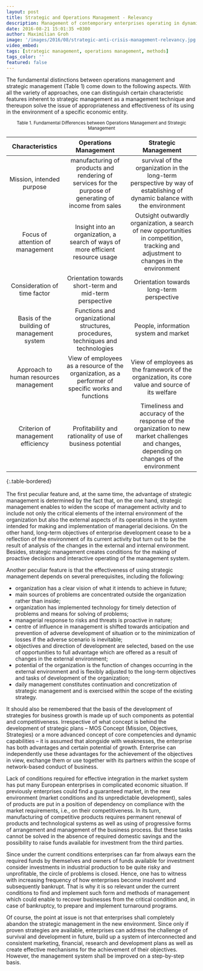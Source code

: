 ```yaml
---
layout: post
title: Strategic and Operations Management - Relevancy
description: Management of contemporary enterprises operating in dynamic and complicated external environment and increasingly depending on it shall be strategic.
date: 2016-08-21 15:01:35 +0300
author: Maximilian Groh
image: '/images/2016/08/strategic-anti-crisis-management-relevancy.jpg'
video_embed:
tags: [strategic management, operations management, methods]
tags_color: ''
featured: false
---
```


The fundamental distinctions between operations management and strategic management (Table 1) come down to the following aspects.
With all the variety of approaches, one can distinguish certain characteristic features inherent to strategic management as a management technique and thereupon solve the issue of appropriateness and effectiveness of its using in the environment of a specific economic entity.

<p align="center"><small>Table 1. Fundamental Differences between Operations Management and Strategic Management</small></p>

|Characteristics|Operations Management|Strategic Management|
| :------------: | :------------: | :------------: |
|Mission, intended purpose| manufacturing of products and rendering of services for the purpose of generating of income from sales| survival of the organization in the long-term perspective by way of establishing of dynamic balance with the environment|
|Focus of attention of management|Insight into an organization, a search of ways of more efficient resource usage|Outsight outwardly organization, a search of new opportunities in competition, tracking and adjustment to changes in the environment|
|Consideration of time factor|Orientation towards short-term and mid-term perspective|Orientation towards long-term perspective|
|Basis of the building of management system|Functions and organizational structures, procedures, techniques and technologies|People, information system and market|
|Approach to human resources management|View of employees as a  resource of the organization, as a performer of specific works and functions|View of employees as the framework of the organization, its core value and source of its welfare|
|Criterion of management efficiency|Profitability and rationality of use of business potential|Timeliness and accuracy of the response of the organization to new market challenges and changes, depending on changes of the environment|
{:.table-bordered}  
<br>
The first peculiar feature and, at the same time, the advantage of strategic management is determined by the fact that, on the one hand, strategic management enables to widen the scope of management activity and to include not only the critical elements of the internal environment of the organization but also the external aspects of its operations in the system intended for making and implementation of managerial decisions.
On the other hand, long-term objectives of enterprise development cease to be a reflection of the environment of its current activity but turn out to be the result of analysis of the changes in the external and internal environment. Besides, strategic management creates conditions for the making of proactive decisions and interactive operating of the management system.

Another peculiar feature is that the effectiveness of using strategic management depends on several prerequisites, including the following:
<ul>
<li>organization has a clear vision of what it intends to achieve in future;</li>
<li>main sources of problems are concentrated outside the organization rather than inside;</li>
<li>organization has implemented technology for timely detection of problems and means for solving of problems;</li>
<li>managerial response to risks and threats is proactive in nature;</li>
<li> centre of influence in management is shifted towards anticipation and prevention of adverse development of situation or to the minimization of losses if the adverse scenario is inevitable;</li>
<li>objectives and direction of development are selected, based on the use of opportunities to full advantage which are offered as a result of changes in the external environment;</li>
<li>potential of the organization is the function of changes occurring in the external environment and is flexibly adjusted to the long-term objectives and tasks of development of the organization;</li>
<li>daily management constitutes continuation and concretization of strategic management and is exercised within the scope of the existing strategy.</li>
</ul>

It should also be remembered that the basis of the development of strategies for business growth is made up of such components as potential and competitiveness. Irrespective of what concept is behind the development of strategic plans – MOS Concept (Mission, Objectives, Strategies) or a more advanced concept of core competencies and dynamic capabilities – it is assumed that alongside with weaknesses, the enterprise has both advantages and certain potential of growth. Enterprise can independently use these advantages for the achievement of the objectives in view, exchange them or use together with its partners within the scope of network-based conduct of business.

Lack of conditions required for effective integration in the market system has put many European enterprises in complicated economic situation. If previously enterprises could find a guaranteed market, in the new environment (market conditions and its unpredictable development), sales of products are put in a position of dependency on compliance with the market requirements, i.e., on their competitiveness. In its turn, manufacturing of competitive products requires permanent renewal of products and technological systems as well as using of progressive forms of arrangement and management of the business process. But these tasks cannot be solved in the absence of required domestic savings and the possibility to raise funds available for investment from the third parties. 

Since under the current conditions enterprises can far from always earn the required funds by themselves and owners of funds available for investment consider investments in industrial production to be quite risky and unprofitable, the circle of problems is closed. Hence, one has to witness with increasing frequency of how enterprises become insolvent and subsequently bankrupt. That is why it is so relevant under the current conditions to find and implement such form and methods of management which could enable to recover businesses from the critical condition and, in case of bankruptcy, to prepare and implement turnaround programs.

Of course, the point at issue is not that enterprises shall completely abandon the strategic management in the new environment. Since only if proven strategies are available, enterprises can address the challenge of survival and development in future, build up a system of interconnected and consistent marketing, financial, research and development plans as well as create effective mechanisms for the achievement of their objectives. However, the management system shall be improved on a step-by-step basis.

